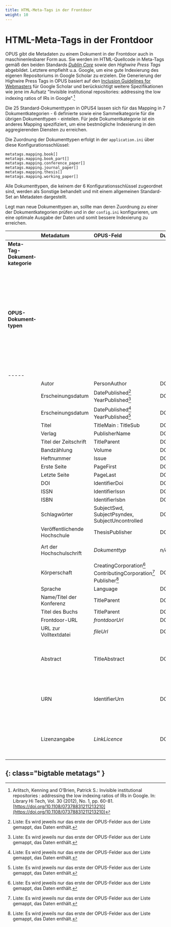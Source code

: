 ```yaml
---
title: HTML-Meta-Tags in der Frontdoor
weight: 10
---
```


# HTML-Meta-Tags in der Frontdoor

OPUS gibt die Metadaten zu einem Dokument in der Frontdoor auch in maschinenlesbarer Form aus. Sie werden im HTML-Quellcode
in Meta-Tags gemäß den beiden Standards [*Dublin Core*](http://www.dublincore.org/specifications/dublin-core/dcmi-terms/) 
sowie den *Highwire Press Tags* abgebildet. Letztere empfiehlt u.a. Google, um eine gute Indexierung des eigenen 
Repositoriums in Google Scholar zu erzielen. Die Generierung der Highwire Press Tags in OPUS basiert auf den 
[Inclusion Guidelines for Webmasters](https://scholar.google.de/intl/de/scholar/inclusion.html) für Google Scholar und 
berücksichtigt weitere Spezifikationen wie jene im Aufsatz "Invisible institutional repositories: addressing the low 
indexing ratios of IRs in Google".[^1]

Die 25 Standard-Dokumenttypen in OPUS4 lassen sich für das Mapping in 7 Dokumentkategorien - 6 definierte sowie eine 
Sammelkategorie für die übrigen Dokumenttypen - einteilen. Für jede Dokumentkategorie ist ein anderes Mapping 
spezifiziert, um eine bestmögliche Indexierung in den aggregierenden Diensten zu erreichen. 

Die Zuordnung der Dokumenttypen erfolgt in der `application.ini` über diese Konfigurationsschlüssel:
~~~~
metatags.mapping.book[]
metatags.mapping.book_part[]
metatags.mapping.conference_paper[]
metatags.mapping.journal_paper[]
metatags.mapping.thesis[]
metatags.mapping.working_paper[]
~~~~
Alle Dokumenttypen, die keinem der 6 Konfigurationsschlüssel zugeordnet sind, werden als Sonstige behandelt und mit 
einem allgemeinen Standard-Set an Metadaten dargestellt.

Legt man neue Dokumenttypen an, sollte man deren Zuordnung zu einer der Dokumentkategorien prüfen und in der 
`config.ini` konfigurieren, um eine optimale Ausgabe der Daten und somit bessere Indexierung zu erreichen.

| | Metadatum | OPUS-Feld | Dublin Core | Highwire Press Tag | | | | | | | | Anmerkungen |
|:--|:--------|:----------|:------------|:-----------------|:-|:-|:-|:-|:-|:-|:-|:-------|
| **Meta-Tag-Dokument&shy;kategorie** | | | | | book | bookpart | conference_paper | journal_paper | thesis | working_paper | *Sonstige* | |
| **OPUS-Dokument&shy;typen** | | | | | **book** (Buch) | **bookPart** (Teil eines Buchs/Kapitel) | **conferenceObject** (Konferenzveröffentlichung) | **article** (Wissenschaftl. Artikel) <br /> **contributionToPeriodical** (Beitrag zu nichtwissenschaft. Zeitschrift) <br /> **periodicalPart** (Ausgabe/Heft zu einer Zeitschrift) <br /> **preprint** (Preprint) | **bachelorthesis** (Bachelorarbeit)<br />**diplom** (Diplomarbeit)<br />**doctoralthesis** (Dissertation)<br />**examen** (Examensarbeit)<br />**habilitation** (Habilitation)<br />**magister** (Magisterarbeit)<br />**masterthesis** (Masterarbeit)<br />**studythesis** (Studienarbeit) | **workingPaper** (Arbeitspapier) | **courseMaterial** (Lehrmaterial)<br />**image** (Bild)<br />**lecture** (Vorlesung)<br />**movingImage** (Bewegte Bilder)<br />**other** (Sonstiges)<br />**periodical** (Periodikum/Zeitschrift)<br />**review** (Rezension)<br />**report** (Bericht) <br />**sound** (Ton) | 
|-----
| | Autor | PersonAuthor | DC.creator | citation_author | X | X | X | X | X | X | X | |
| | Erscheinungsdatum | DatePublished[^2]<br />YearPublished[^2] | DC.date | citation_date | X | X | X | X | X | X | X | |
| | Erscheinungsdatum | DatePublished[^2]<br />YearPublished[^2] | DC.issued | citation_publication_date | X | X | X | X | X | X | X | | 
| | Titel | TitleMain : TitleSub | DC.title | citation_title | X | X | X | X | X | X | X | |
| | Verlag | PublisherName | DC.publisher | citation_publisher | X | X | X | X | X | X | X | |
| | Titel der Zeitschrift | TitleParent | DC.relation.ispartof | citation_journal_title | | | | X | | | | |
| | Bandzählung | Volume | DC.citation.volume | citation_volume | | | X | X | | X | | |
| | Heftnummer | Issue | DC.citation.issue | citation_issue | | | X | X | | X | | |
| | Erste Seite | PageFirst | DC.citation.spage | citation_firstpage | | X | X | X | | | | |
| | Letzte Seite | PageLast | DC.citation.epage | citation_lastpage | | X | X | X | | | | |
| | DOI | IdentifierDoi | DC.identifier | citation_doi | X | X | X | X | X | X | X | |
| | ISSN | IdentifierIssn | DC.identifier | citation_issn | | | X | X | | X | X | |
| | ISBN | IdentifierIsbn | DC.identifier | citation_isbn | X | X | X | X | X | X | X | |
| | Schlagwörter | SubjectSwd, SubjectPsyndex, SubjectUncontrolled | DC.subject | citation_keywords | X | X | X | X | X | X | X | |
| | Veröffentlichende Hochschule | ThesisPublisher | DC.publisher | citation_dissertation_institution | | | | | X | | | |
| | Art der Hochschulschrift | *Dokumenttyp* | *n/a* | citation_dissertation_name | | | | | X | | | Konkretisierung der  Art der Abschlussarbeit |
| | Körperschaft | CreatingCorporation[^2]<br />ContributingCorporation[^2]<br />Publisher[^2]<br /> | DC.publisher | citation_technical_report_institution | | | | | | X | | |
| | Sprache | Language | DC.language | citation_language | X | X | X | X | X | X | X | |
| | Name/Titel der Konferenz | TitleParent | DC.relation.ispartof | citation_conference_title | | | X | | | | | |
| | Titel des Buchs | TitleParent | DC.relation.ispartof | citation_inbook_title | X | X | | | | | | |
| | Frontdoor-URL | *frontdoorUrl* | DC.identifier | citation_abstract_html_url | X | X | X | X | X | X | X | | 
| | URL zur Volltextdatei | *fileUrl* | DC.identifier | citation_pdf_url | X | X | X | X | X | X | X | |
| | Abstract | TitleAbstract | DC.description | *n/a* | X | X | X | X | X | X | X | Kein Mapping in Higwire Press Tags, da kein entsprechendes Element vorhanden |
| | URN | IdentifierUrn | DC.identifier | *n/a* | X | X | X | X | X | X | X | Kein Mapping in Higwire Press Tags, da kein entsprechendes Element vorhanden |
| | Lizenzangabe | *LinkLicence* | DC.rights | *n/a* | X | X | X | X | X | X | X | Kein Mapping in Higwire Press Tags, da kein entsprechendes Element vorhanden |
{: class="bigtable metatags" }
----
[^1]: Arlitsch, Kenning and O’Brien, Patrick S.: Invisible institutional repositories : addressing the low indexing ratios of IRs in Google. In: Library Hi Tech, Vol. 30 (2012), No. 1, pp. 60-81. [https://doi.org/10.1108/07378831211213210](https://doi.org/10.1108/07378831211213210)

[^2]: Liste: Es wird jeweils nur das erste der OPUS-Felder aus der Liste gemappt, das Daten enthält.
